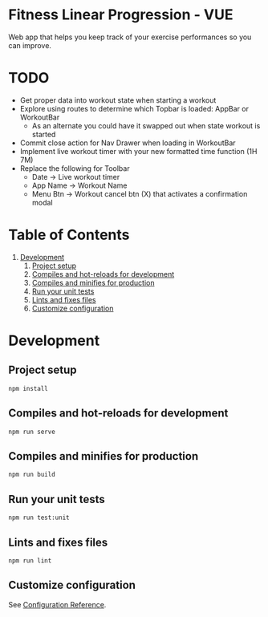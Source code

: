 # Fitness Linear Progression - VUE

Web app that helps you keep track of your exercise performances so you can improve.

# TODO

- Get proper data into workout state when starting a workout
- Explore using routes to determine which Topbar is loaded: AppBar or WorkoutBar
    - As an alternate you could have it swapped out when state workout is started
- Commit close action for Nav Drawer when loading in WorkoutBar
- Implement live workout timer with your new formatted time function (1H 7M)
- Replace the following for Toolbar
    - Date -> Live workout timer
    - App Name -> Workout Name
    - Menu Btn -> Workout cancel btn (X) that activates a confirmation modal

# Table of Contents

1. [Development](#Development)
   1. [Project setup](#Project-setup)
   2. [Compiles and hot-reloads for development](#Compiles-and-hot-reloads-for-development)
   3. [Compiles and minifies for production](#Compiles-and-minifies-for-production)
   4. [Run your unit tests](#Run-your-unit-tests)
   5. [Lints and fixes files](#Lints-and-fixes-files)
   6. [Customize configuration](#Customize-configuration)

# Development

## Project setup

```
npm install
```

## Compiles and hot-reloads for development

```
npm run serve
```

## Compiles and minifies for production

```
npm run build
```

## Run your unit tests

```
npm run test:unit
```

## Lints and fixes files

```
npm run lint
```

## Customize configuration

See [Configuration Reference](https://cli.vuejs.org/config/).
